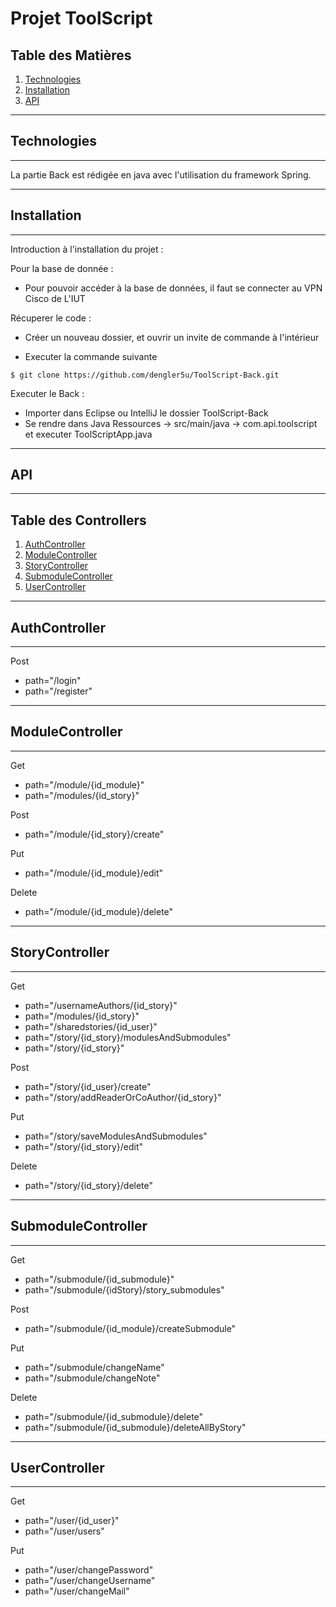 # Projet ToolScript

## Table des Matières
1. [Technologies](#technologies)
2. [Installation](#installation)
3. [API](#api)

***
## Technologies
***

La partie Back est rédigée en java avec l'utilisation du framework Spring.

***
## Installation
***

Introduction à l'installation du projet :

Pour la base de donnée :

* Pour pouvoir accéder à la base de données, il faut se connecter au VPN Cisco de L'IUT

Récuperer le code :

* Créer un nouveau dossier, et ouvrir un invite de commande à l'intérieur

* Executer la commande suivante
```
$ git clone https://github.com/dengler5u/ToolScript-Back.git
```
Executer le Back :

* Importer dans Eclipse ou IntelliJ le dossier ToolScript-Back 
* Se rendre dans Java Ressources -> src/main/java -> com.api.toolscript et executer ToolScriptApp.java

***
## API
***

## Table des Controllers
1. [AuthController](#authcontroller)
2. [ModuleController](#modulecontroller)
3. [StoryController](#storycontroller)
4. [SubmoduleController](#submodulecontroller)
5. [UserController](#usercontroller)

***
## AuthController
***

Post
  - path="/login"
  - path="/register"

***
## ModuleController
***

Get
  - path="/module/{id_module}"
  - path="/modules/{id_story}"

Post
  - path="/module/{id_story}/create"

Put
  - path="/module/{id_module}/edit"

Delete
  - path="/module/{id_module}/delete"

***
## StoryController
***

Get
  - path="/usernameAuthors/{id_story}"
  - path="/modules/{id_story}"
  - path="/sharedstories/{id_user}"
  - path="/story/{id_story}/modulesAndSubmodules"
  - path="/story/{id_story}"

Post
  - path="/story/{id_user}/create"
  - path="/story/addReaderOrCoAuthor/{id_story}"

Put
  - path="/story/saveModulesAndSubmodules"
  - path="/story/{id_story}/edit"

Delete
  - path="/story/{id_story}/delete"

***
## SubmoduleController
***

Get
  - path="/submodule/{id_submodule}"
  - path="/submodule/{idStory}/story_submodules"

Post
  - path="/submodule/{id_module}/createSubmodule"

Put
  - path="/submodule/changeName"
  - path="/submodule/changeNote"

Delete
  - path="/submodule/{id_submodule}/delete"
  - path="/submodule/{id_submodule}/deleteAllByStory"

***
## UserController
***

Get
  - path="/user/{id_user}"
  - path="/user/users"

Put
  - path="/user/changePassword"
  - path="/user/changeUsername"
  - path="/user/changeMail"
